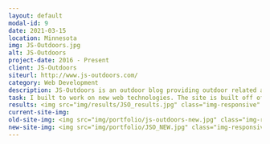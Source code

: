 ```yaml
---
layout: default
modal-id: 9
date: 2021-03-15
location: Minnesota
img: JS-Outdoors.jpg
alt: JS-Outdoors
project-date: 2016 - Present
client: JS-Outdoors
siteurl: http://www.js-outdoors.com/
category: Web Development
description: JS-Outdoors is an outdoor blog providing outdoor related articles, tips, reviews.
task: I built to work on new web technologies. The site is built off of Jekyll, using Grunt as a task runner, as well as Bourbon and Neat for styling and a mobile friendly design.
results: <img src="img/results/JSO_results.jpg" class="img-responsive" alt="online traffic">
current-site-img:
old-site-img: <img src="img/portfolio/js-outdoors-new.jpg" class="img-responsive" alt="">
new-site-img: <img src="img/portfolio/JSO_NEW.jpg" class="img-responsive" alt="">
---
```

